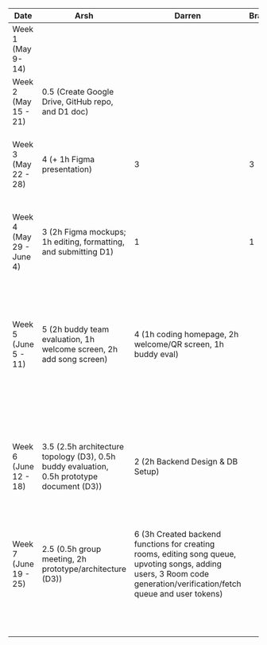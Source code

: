
| Date                     | Arsh                                                                                       | Darren                                                                                                | Braden | Grace                                                      | Maximus                                                | Kenneth                                                                                 | Task                                                                                                                                   |
|--------------------------|--------------------------------------------------------------------------------------------|-------------------------------------------------------------------------------------------------------|--------|------------------------------------------------------------|--------------------------------------------------------|-----------------------------------------------------------------------------------------|----------------------------------------------------------------------------------------------------------------------------------------|
| Week 1 (May 9- 14)       |                                                                                            |                                                                                                       |        |                                                            |                                                        |                                                                                         |                                                                                                                                        |
| Week 2 (May 15 - 21)     | 0.5 (Create Google Drive, GitHub repo, and D1 doc)                                         |                                                                                                       |        |                                                            |                                                        |                                                                                         |                                                                                                                                        |
| Week 3 (May 22 - 28)     | 4 (+ 1h Figma presentation)                                                                | 3                                                                                                     | 3      | 4.5 (+ 1.5h Figma wireframe)                               | 3                                                      | 3                                                                                       | First meeting, brainstorming and discussing features and work on presentation                                                          |
| Week 4 (May 29 - June 4) | 3 (2h Figma mockups; 1h editing, formatting, and submitting D1)                            | 1                                                                                                     | 1      | 1                                                          | 1                                                      | 1                                                                                       | Discuss server details and how to communicate with Spotify API, complete project proposal                                              |
| Week 5 (June 5 - 11)     | 5 (2h buddy team evaluation, 1h welcome screen, 2h add song screen)                        | 4 (1h coding homepage, 2h welcome/QR screen, 1h buddy eval)                                           |        | 4.5 (1.5h homepage, 2h reusable background, 1h buddy eval) | 0.5 (Helped tweak welcome screen)                      | 5.5 (2h worked on welcome screen, 1h buddy eval, 2.5 song queue screen)                 | Complete initial version of welcome screen, add song screen, and song queue screen and  complete the bulk of the buddy team evaluation |
| Week 6 (June 12 - 18)    | 3.5 (2.5h architecture topology (D3), 0.5h buddy evaluation, 0.5h prototype document (D3)) | 2 (2h Backend Design & DB Setup)                                                                      |        | 1 (1 addSong UI)                                           | 2 (2h Backend Design & DB Setup)                       | 3 (1h host queue, progress bar, and control buttons, 2h setup retrofit and spotify api) |                                                                                                                                        |
| Week 7 (June 19 - 25)    | 2.5 (0.5h group meeting, 2h prototype/architecture (D3))                                   | 6 (3h Created backend functions for creating rooms, editing song queue, upvoting songs, adding users, 3 Room code generation/verification/fetch queue and user tokens) |        | 10 (3 spotify authorization, 7 search api)                              | 2 (able to add songs from add song screen to database) | 2 (1h refactor add song screen, 1h host screen)                                         |                                                                                                                                        |
|                          |                                                                                            |                                                                                                       |        |                                                            |                                                        |                                                                                         |                                                                                                                                        |
|                          |                                                                                            |                                                                                                       |        |                                                            |                                                        |                                                                                         |                                                                                                                                        |
|                          |                                                                                            |                                                                                                       |        |                                                            |                                                        |                                                                                         |                                                                                                                                        |
|                          |                                                                                            |                                                                                                       |        |                                                            |                                                        |                                                                                         |                                                                                                                                        |
|                          |                                                                                            |                                                                                                       |        |                                                            |                                                        |                                                                                         |                                                                                                                                        |
|                          |                                                                                            |                                                                                                       |        |                                                            |                                                        |                                                                                         |                                                                                                                                        |
|                          |                                                                                            |                                                                                                       |        |                                                            |                                                        |                                                                                         |                                                                                                                                        |
|                          |                                                                                            |                                                                                                       |        |                                                            |                                                        |                                                                                         |                                                                                                                                        |
|                          |                                                                                            |                                                                                                       |        |                                                            |                                                        |                                                                                         |                                                                                                                                        |
|                          |                                                                                            |                                                                                                       |        |                                                            |                                                        |                                                                                         |                                                                                                                                        |
|                          |                                                                                            |                                                                                                       |        |                                                            |                                                        |                                                                                         |                                                                                                                                        |
|                          |                                                                                            |                                                                                                       |        |                                                            |                                                        |                                                                                         |                                                                                                                                        |

